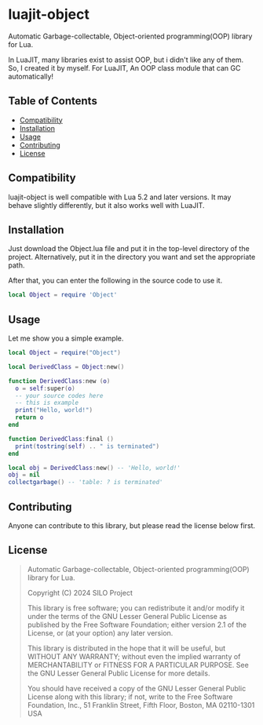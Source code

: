 # luajit-object
Automatic Garbage-collectable, Object-oriented programming(OOP) library for Lua.

In LuaJIT, many libraries exist to assist OOP, but i didn't like any of them. So, I created it by myself. For LuaJIT, An OOP class module that can GC automatically!

## Table of Contents
- [Compatibility](#compatibility)
- [Installation](#installation)
- [Usage](#usage)
- [Contributing](#contributing)
- [License](#license)

## Compatibility
luajit-object is well compatible with Lua 5.2 and later versions. It may behave slightly differently, but it also works well with LuaJIT.

## Installation
Just download the Object.lua file and put it in the top-level directory of the project. Alternatively, put it in the directory you want and set the appropriate path.

After that, you can enter the following in the source code to use it.
```lua
local Object = require 'Object'
```

## Usage
Let me show you a simple example.
```lua
local Object = require("Object")

local DerivedClass = Object:new()

function DerivedClass:new (o)
  o = self:super(o)
  -- your source codes here
  -- this is example
  print("Hello, world!")
  return o
end

function DerivedClass:final ()
  print(tostring(self) .. " is terminated")
end

local obj = DerivedClass:new() -- 'Hello, world!'
obj = nil
collectgarbage() -- 'table: ? is terminated'
```

## Contributing
Anyone can contribute to this library, but please read the license below first.

## License
> Automatic Garbage-collectable, Object-oriented programming(OOP) library for Lua.
> 
> Copyright (C) 2024  SILO Project
>
> This library is free software; you can redistribute it and/or modify it under the terms of the GNU Lesser General Public License as published by the Free Software Foundation; either version 2.1 of the License, or (at your option) any later version.
>
> This library is distributed in the hope that it will be useful, but WITHOUT ANY WARRANTY; without even the implied warranty of MERCHANTABILITY or FITNESS FOR A PARTICULAR PURPOSE.  See the GNU Lesser General Public License for more details.
>
> You should have received a copy of the GNU Lesser General Public License along with this library; if not, write to the Free Software Foundation, Inc., 51 Franklin Street, Fifth Floor, Boston, MA  02110-1301  USA

